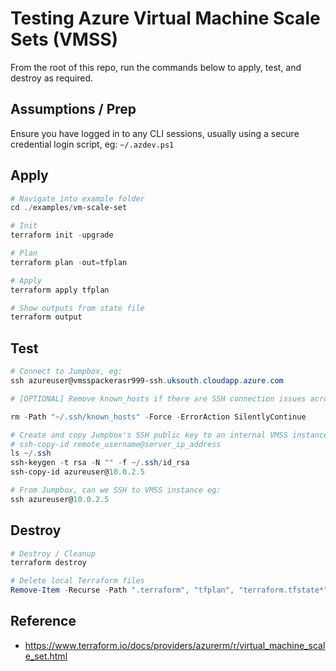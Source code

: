 # Testing Azure Virtual Machine Scale Sets (VMSS)

From the root of this repo, run the commands below to apply, test, and destroy as required.

## Assumptions / Prep

Ensure you have logged in to any CLI sessions, usually using a secure credential login script, eg:
`~/.azdev.ps1`

## Apply

```powershell
# Navigate into example folder
cd ./examples/vm-scale-set

# Init
terraform init -upgrade

# Plan
terraform plan -out=tfplan

# Apply
terraform apply tfplan

# Show outputs from state file
terraform output
```

## Test

```powershell
# Connect to Jumpbox, eg:
ssh azureuser@vmsspackerasr999-ssh.uksouth.cloudapp.azure.com

# [OPTIONAL] Remove known_hosts if there are SSH connection issues across multiple VM builds, using same FQDN

rm -Path "~/.ssh/known_hosts" -Force -ErrorAction SilentlyContinue

# Create and copy Jumpbox's SSH public key to an internal VMSS instance
# ssh-copy-id remote_username@server_ip_address
ls ~/.ssh
ssh-keygen -t rsa -N "" -f ~/.ssh/id_rsa
ssh-copy-id azureuser@10.0.2.5

# From Jumpbox, can we SSH to VMSS instance eg:
ssh azureuser@10.0.2.5
```

## Destroy

```powershell
# Destroy / Cleanup
terraform destroy

# Delete local Terraform files
Remove-Item -Recurse -Path ".terraform", "tfplan", "terraform.tfstate*", "*.rdp" -Force
```

## Reference

- https://www.terraform.io/docs/providers/azurerm/r/virtual_machine_scale_set.html
